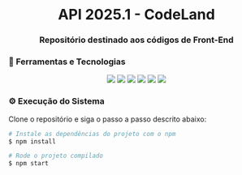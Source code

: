 <br id="inicio">

<h1 align="center">API 2025.1 - CodeLand </h1>
<h3 align="center">Repositório destinado aos códigos de Front-End</h2>

<span id="techtools">
<h3>🧰 Ferramentas e Tecnologias  </h3>
 
<p align="center">
    <img src="https://img.shields.io/badge/JavaScript-F7DF1E?style=for-the-badge&logo=javascript&logoColor=white&color=6D39A8"/>
    <img src="https://img.shields.io/badge/React-61DAFB?style=for-the-badge&logo=react&logoColor=white&color=6D39A8"/>
    <img src="https://img.shields.io/badge/CSS3-1572B6?style=for-the-badge&logo=css3&logoColor=white&color=6D39A8"/>
    <img src="https://img.shields.io/badge/Figma-F24E1E?style=for-the-badge&logo=figma&logoColor=white&color=6D39A8"/>
    <img src="https://img.shields.io/badge/TypeScript-007ACC?style=for-the-badge&logo=typescript&logoColor=white&color=6D39A8"/>
    <img src="https://img.shields.io/badge/Expo-007ACC?style=for-the-badge&logo=expo&logoColor=white&color=6D39A8"/>
</p>
 
<span id="execution">
<h3>⚙️ Execução do Sistema</h3>
Clone o repositório e siga o passo a passo descrito abaixo:
<br>

```bash
# Instale as dependências do projeto com o npm
$ npm install

# Rode o projeto compilado
$ npm start
```
